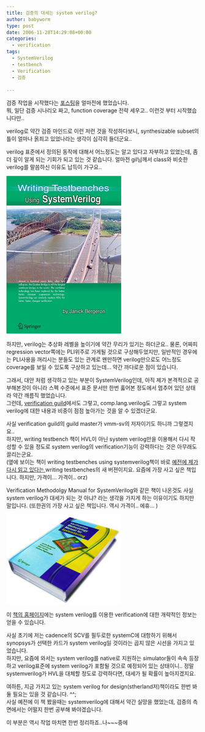 ```yaml
---
title: 검증의 대세는 system verilog?
author: babyworm
type: post
date: 2006-11-28T14:29:08+00:00
categories:
  - verification
tags:
  - SystemVerilog
  - testbench
  - Verification
  - 검증

---
```

검증 작업을 시작했다는 <A href="http://babyworm.net/tatter/98" target=_blank>포스팅</A>을 얼마전에 했었습니다.<br>
뭐, 일단 검증 시나리오 짜고, function coverage 전략 세우고.. 이런것 부터 시작했습니다만..

verilog로 약간 검증 마인드로 이런 저런 것을 작성하다보니, synthesizable subset의 틀이 얼마나 옭죄고 있었나라는 생각이 심각히 들더군요..

verilog 표준에서 정의된 동작에 대해서 어느정도는 알고 있다고 자부하고 있었는데, 좀더 깊이 알게 되는 기회가 되고 있는 것 같습니다. 얼마전 gil님께서 class와 비슷한 verilog를 말씀하신 이유도 납득이 가구요..<br>

<img loading="lazy" decoding="async" src="featured_wt_sv.jpg" width=300><br>

하지만, verilog는 추상화 레벨을 높이기에 약간 무리가 있기는 하더군요.. 물론, 어짜피 regression vector쪽에는 PLI위주로 가게될 것으로 구상해두었지만, 일반적인 경우에는 PLI사용을 꺼리시는 분들도 있는 관계로 왠만하면 verilog만으로도 어느정도 coverage를 보일 수 있도록 구상하고 있는데… 약간 까다로운 점이 있습니다.

그래서, 대안 처럼 생각하고 있는 부분이 SystemVerilog인데, 아직 제가 본격적으로 공부해본것이 아니라 스펙 수준에서 표준 문서만 한번 훓어본 정도에서 멈추어 있던 상태라 약간 깨름직 했었습니다.<br>
그런데, <A href="http://verificationguild.com/" target=_blank>verification guild</A>에서도 그렇고, comp.lang.verilog도 그렇고 system verilog에 대한 내용과 비중이 점점 높아가는 것을 알 수 있겠더군요.

사실 verification guild의 guild master가 vmm-sv의 저자이기도 하니까 그렇겠지요..<br>
하지만, writing testbench 책이 HVL이 아닌 system verilog만을 이용해서 다시 작성할 수 있을 정도로 system verilog의 verification기능이 강력하다는 것은 아무래도 끌리는군요.<br>
(옆에 보이는 책이 writing testbenches using systemverilog책이 바로 <A href="https://babyworm.net/post/blogs/2006/10/%EC%83%88%EB%A1%9C-%EB%8B%A4%EC%8B%9C-%EC%9D%BD%EA%B8%B0-%EC%8B%9C%EC%9E%91%ED%95%9C-%EC%B1%85%EB%93%A4../" target=_blank>예전에 제가 다시 읽고 있다는 </A>writing testbenches의 새 버젼이지요. 요즘에 가장 사고 싶은 책입니다. 하지만, 가격이… 가격이.. orz)

Verification Methodolgy Manual for SystemVerilog와 같은 책이 나온것도 사실 system verilog가 대세가 되는 것 아냐? 라는 생각을 가지게 하는 이유이기도 하지만 말입니다. (또한권의 가장 사고 싶은 책입니다. 역시 가격이.. 에휴… )

<img loading="lazy" decoding="async" src="vmm_sv.jpg" width=300>

이 <A href="http://www.vmm-sv.com/" target=_blank>책의 홈페이지</A>에는 system verilog를 이용한 verification에 대한 개략적인 정보는 얻을 수 있습니다.

사실 초기에 저는 cadence의 SCV를 필두로한 systemC에 대항하기 위해서 synopsys가 선택한 카드가 system verilog일 것이라는 곱지 않은 시선을 가지고 있었습니다.<br>
하지만, 요즘에 와서는 system verilog를 native로 지원하는 simulator들이 속속 등장하고 verilog표준에 system verilog가 포함될 것으로 예정되어 있는 상태이니.. 정말 systemverilog가 HVL을 대체할 정도로 강력하다면, 대세가 될 확률이 높아지겠지요.

여하튼, 지금 가지고 있는 system verilog for design(stherland저)책이라도 한번 봐둘 필요는 있을 것 같습니다. ^^;<br>
사실 예전에 이 책 봤을때는 systemverilog에 대해서 약간 실망을 했었는데, 검증의 측면에서는 어떨지 한번 공부해 봐야겠습니다.

이 부분은 역시 작업 마치면 한번 정리하죠..나~~~중에
